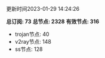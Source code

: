 更新时间2023-01-29 14:24:26

**总订阅: 73**
**总节点: 2328**
**有效节点: 316**
- trojan节点: 40
- v2ray节点: 148
- ss节点: 128
